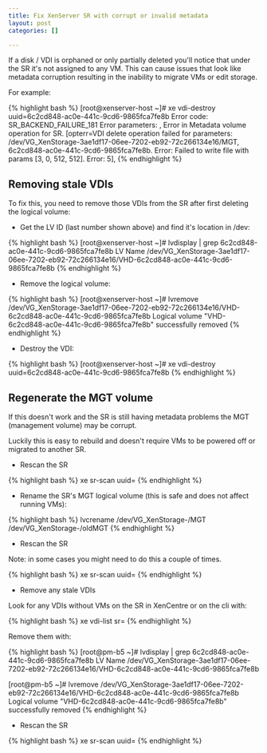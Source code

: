 ```yaml
---
title: Fix XenServer SR with corrupt or invalid metadata
layout: post
categories: []

---
```


If a disk / VDI is orphaned or only partially deleted you'll notice that under the SR it's not assigned to any VM.
This can cause issues that look like metadata corruption resulting in the inability to migrate VMs or edit storage.

For example:

{% highlight bash %}
[root@xenserver-host ~]# xe vdi-destroy uuid=6c2cd848-ac0e-441c-9cd6-9865fca7fe8b
Error code: SR_BACKEND_FAILURE_181
Error parameters: , Error in Metadata volume operation for SR. [opterr=VDI delete operation failed for parameters: /dev/VG_XenStorage-3ae1df17-06ee-7202-eb92-72c266134e16/MGT, 6c2cd848-ac0e-441c-9cd6-9865fca7fe8b. Error: Failed to write file with params [3, 0, 512, 512]. Error: 5],
{% endhighlight %}


## Removing stale VDIs

To fix this, you need to remove those VDIs from the SR after first deleting the logical volume:

* Get the LV ID (last number shown above) and find it's location in /dev:

{% highlight bash %}
[root@xenserver-host ~]# lvdisplay | grep 6c2cd848-ac0e-441c-9cd6-9865fca7fe8b
LV Name                /dev/VG_XenStorage-3ae1df17-06ee-7202-eb92-72c266134e16/VHD-6c2cd848-ac0e-441c-9cd6-9865fca7fe8b
{% endhighlight %}

*  Remove the logical volume:

{% highlight bash %}
[root@xenserver-host ~]# lvremove /dev/VG_XenStorage-3ae1df17-06ee-7202-eb92-72c266134e16/VHD-6c2cd848-ac0e-441c-9cd6-9865fca7fe8b
Logical volume "VHD-6c2cd848-ac0e-441c-9cd6-9865fca7fe8b" successfully removed
{% endhighlight %}

*  Destroy the VDI:

{% highlight bash %}
[root@xenserver-host ~]# xe vdi-destroy uuid=6c2cd848-ac0e-441c-9cd6-9865fca7fe8b
{% endhighlight %}


## Regenerate the MGT volume

If this doesn't work and the SR is still having metadata problems the MGT (management volume) may be corrupt.

Luckily this is easy to rebuild and doesn't require VMs to be powered off or migrated to another SR.

* Rescan the SR

{% highlight bash %}
xe sr-scan uuid=<SR UUID HERE>
{% endhighlight %}

* Rename the SR's MGT logical volume (this is safe and does not affect running VMs):

{% highlight bash %}
lvcrename /dev/VG_XenStorage-<SR UUID HERE>/MGT /dev/VG_XenStorage-<SR UUID HERE>/oldMGT
{% endhighlight %}

* Rescan the SR

Note: in some cases you might need to do this a couple of times.

{% highlight bash %}
xe sr-scan uuid=<SR UUID HERE>
{% endhighlight %}

* Remove any stale VDIs

Look for any VDIs without VMs on the SR in XenCentre or on the cli with:

{% highlight bash %}
xe vdi-list sr=<SR UUID HERE>
{% endhighlight %}

Remove them with:

{% highlight bash %}
[root@pm-b5 ~]# lvdisplay | grep 6c2cd848-ac0e-441c-9cd6-9865fca7fe8b
  LV Name                /dev/VG_XenStorage-3ae1df17-06ee-7202-eb92-72c266134e16/VHD-6c2cd848-ac0e-441c-9cd6-9865fca7fe8b

[root@pm-b5 ~]# lvremove /dev/VG_XenStorage-3ae1df17-06ee-7202-eb92-72c266134e16/VHD-6c2cd848-ac0e-441c-9cd6-9865fca7fe8b
  Logical volume "VHD-6c2cd848-ac0e-441c-9cd6-9865fca7fe8b" successfully removed
{% endhighlight %}

* Rescan the SR

{% highlight bash %}
xe sr-scan uuid=<SR UUID HERE>
{% endhighlight %}